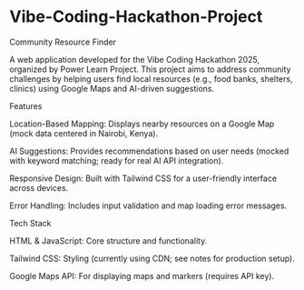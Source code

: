 # Vibe-Coding-Hackathon-Project
Community Resource Finder

A web application developed for the Vibe Coding Hackathon 2025, organized by Power Learn Project. This project aims to address community challenges by helping users find local resources (e.g., food banks, shelters, clinics) using Google Maps and AI-driven suggestions.

Features





Location-Based Mapping: Displays nearby resources on a Google Map (mock data centered in Nairobi, Kenya).



AI Suggestions: Provides recommendations based on user needs (mocked with keyword matching; ready for real AI API integration).



Responsive Design: Built with Tailwind CSS for a user-friendly interface across devices.



Error Handling: Includes input validation and map loading error messages.

Tech Stack





HTML & JavaScript: Core structure and functionality.



Tailwind CSS: Styling (currently using CDN; see notes for production setup).



Google Maps API: For displaying maps and markers (requires API key).
